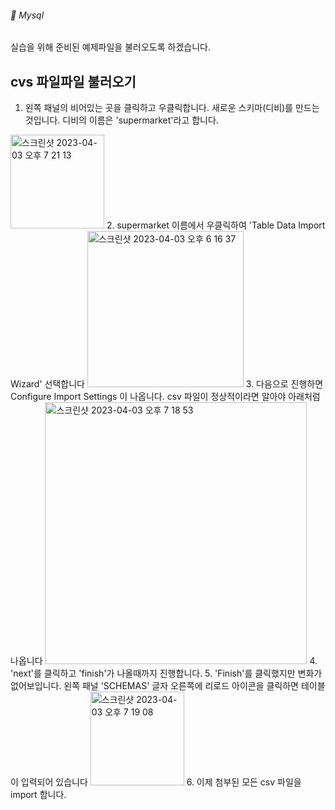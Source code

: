 ###### :cactus:  Mysql
실습을 위해 준비된 예제파일을 불러오도록 하겠습니다.   

## cvs 파일파일 불러오기
1. 왼쪽 패널의 비어있는 곳을 클릭하고 우클릭합니다. 새로운 스키마(디비)를 만드는 것입니다. 디비의 이름은 'supermarket'라고 합니다. 

<img width="150" alt="스크린샷 2023-04-03 오후 7 21 13" src="https://user-images.githubusercontent.com/48478079/229482999-2e57d891-245a-46eb-89c6-b9aa508c048f.png">    
2. supermarket 이름에서 우클릭하여 'Table Data Import Wizard' 선택합니다    
<img width="250" alt="스크린샷 2023-04-03 오후 6 16 37" src="https://user-images.githubusercontent.com/48478079/229484455-bfe605c8-94a3-4dd6-ba37-210670870b1d.png">   
3. 다음으로 진행하면 Configure Import Settings 이 나옵니다. csv 파일이 정상적이라면 알아야 아래처럼 나옵니다    
<img width="419" alt="스크린샷 2023-04-03 오후 7 18 53" src="https://user-images.githubusercontent.com/48478079/229484734-0d020363-c4f1-4a27-bdac-4cb24ed511bc.png">
4. 'next'를 클릭하고 'finish'가 나올때까지 진행합니다.
5. 'Finish'를 클릭했지만 변화가 없어보입니다.   왼쪽 패널 'SCHEMAS' 글자 오른쪽에 리로드 아이콘을 클릭하면 테이블이 입력되어 있습니다  
<img width="150" alt="스크린샷 2023-04-03 오후 7 19 08" src="https://user-images.githubusercontent.com/48478079/229485349-af378c97-fa11-4da7-81a6-ca5813571409.png">
6. 이제 첨부된 모든 csv 파일을 import 합니다.  




